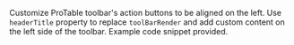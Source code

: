 Customize ProTable toolbar's action buttons to be aligned on the left. Use `headerTitle` property to replace `toolBarRender` and add custom content on the left side of the toolbar. Example code snippet provided.

